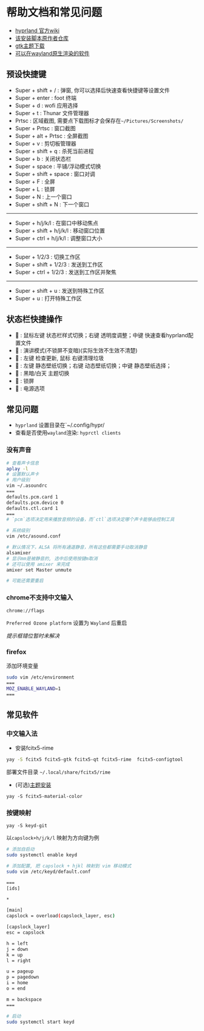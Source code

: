 # 帮助文档和常见问题

* [hyprland 官方wiki](https://wiki.hyprland.org/)
* [该安装脚本原作者仓库](https://github.com/JaKooLit/Hyprland-v2.1)
* [gtk主题下载](https://www.xfce-look.org/browse/)
* [可以在wayland原生渲染的软件](https://arewewaylandyet.com/)

## 预设快捷键

* Super + shift + / : 弹窗, 你可以选择后快速查看快捷键等设置文件
* Super + enter : foot 终端
* Super + d : wofi 应用选择
* Super + t : Thunar 文件管理器
* Prtsc : 区域截图, 需要点下载图标才会保存在`~/Pictures/Screenshots/`
* Super + Prtsc : 窗口截图
* Super + alt + Prtsc : 全屏截图
* Super + v : 剪切板管理器
* Super + shift + q : 杀死当前进程
* Super + b : 关闭状态栏
* Super + space : 平铺/浮动模式切换
* Super + shift + space : 窗口对调
* Super + F : 全屏
* Super + L : 锁屏
* Super + N : 上一个窗口
* Super + shift + N : 下一个窗口
------
* Super + h/j/k/l : 在窗口中移动焦点
* Super + shift + h/j/k/l : 移动窗口位置
* Super + ctrl + h/j/k/l : 调整窗口大小
------
* Super + 1/2/3 : 切换工作区
* Super + shift + 1/2/3 : 发送到工作区
* Super + ctrl + 1/2/3 : 发送到工作区并聚焦
------
* Super + shift + u : 发送到特殊工作区
* Super + u : 打开特殊工作区

## 状态栏快捷操作

*  : 鼠标左键 状态栏样式切换；右键 透明度调整；中键 快速查看hyprland配置文件
*  : 演讲模式(不锁屏不变暗)(实际生效不生效不清楚)
*  : 左键 检查更新, 鼠标 右键清理垃圾
*  : 左键 静态壁纸切换；右键 动态壁纸切换；中键 静态壁纸选择；
* 󰐾 : 黑暗/白天 主题切换
*  : 锁屏
*  : 电源选项


## 常见问题

* `hyprland` 设置目录在`~/.config/hypr/
* 查看是否使用`wayland`渲染: `hyprctl clients`

### 没有声音

```sh
# 查看声卡信息
aplay -l
# 设置默认声卡
# 用户级别
vim ~/.asoundrc
===
defaults.pcm.card 1
defaults.pcm.device 0
defaults.ctl.card 1
===
# `pcm`选项决定用来播放音频的设备，而`ctl`选项决定哪个声卡能够由控制工具

# 系统级别
vim /etc/asound.conf

# 默认情况下，ALSA 将所有通道静音，所有这些都需要手动取消静音
alsamixer
# 显示mm是被静音的, 选中后使用按键m取消
# 还可以使用 amixer 来完成
amixer set Master unmute

# 可能还需要重启
```

### chrome不支持中文输入

`chrome://flags`

`Preferred Ozone platform` 设置为 `Wayland` 后重启

*提示框错位暂时未解决*

### firefox

添加环境变量

```sh
sudo vim /etc/environment
===
MOZ_ENABLE_WAYLAND=1
===
```

## 常见软件

### 中文输入法

* 安装fcitx5-rime

```sh
yay -S fcitx5 fcitx5-gtk fcitx5-qt fcitx5-rime  fcitx5-configtool 
```

部署文件目录 `~/.local/share/fcitx5/rime`

* (可选)[主题安装](https://github.com/hosxy/Fcitx5-Material-Color)

`yay -S fcitx5-material-color`

### 按键映射

`yay -S keyd-git`

以`capslock+h/j/k/l` 映射为方向键为例

```sh
# 添加自启动
sudo systemctl enable keyd

# 添加配置, 把 capslock + hjkl 映射到 vim 移动模式
sudo vim /etc/keyd/default.conf

===
[ids]

*

[main]
capslock = overload(capslock_layer, esc)

[capslock_layer]
esc = capslock

h = left
j = down
k = up
l = right

u = pageup
p = pagedown
i = home
o = end

m = backspace
===

# 启动
sudo systemctl start keyd
```